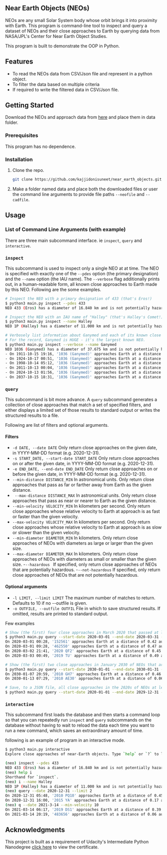 ## Near Earth Objects (NEOs) 

NEOs are any small Solar System body whose orbit brings it into proximity with Earth. This program is command-line tool to inspect and query a dataset of NEOs and their close approaches to Earth by querying data from  NASA/JPL's Center for Near Earth Object Studies.

This program is built to demonstrate the OOP in Python.


## Features
- To read the NEOs data from CSV/Json file and represent in a python object.
- To filter the data based on multiple criteria
- If required to write the filtered data in CSV/Json file.

## Getting Started

Download the NEOs and approach data from <a href='https://drive.google.com/drive/folders/1S6EL-foVzgLbOAg8STyif-prNDnHLdlL?usp=sharing'>here</a> and place them in data folder.

### Prerequisites
This program has no dependence.

### Installation

1. Clone the repo.
   ```bash
   git clone https://github.com/kajjidonisuneet/near_earth_objects.git
   ```
2. Make a folder named data and place both the downloaded files or user the command line arguments to provide file paths ```--neofile``` and ``` --cadfile ```.

## Usage

### List of Command Line Arguments (with example)

There are three main subcommand interface. ie ```inspect```, ```query``` and ```interactive```.

### `inspect`
This subcommand is used to inspect only a single NEO at at time. The NEO is specified with exactly one of the `--pdes` option (the primary designation) and the `--name` option (the IAU name). The `--verbose` flag additionally prints out, in a human-readable form, all known close approaches to Earth made by this NEO. 
Following are the some examples.

```bash
# Inspect the NEO with a primary designation of 433 (that's Eros!)
$ python3 main.py inspect --pdes 433
NEO 433 (Eros) has a diameter of 16.840 km and is not potentially hazardous.

# Inspect the NEO with an IAU name of "Halley" (that's Halley's Comet!)
$ python3 main.py inspect --name Halley
NEO 1P (Halley) has a diameter of 11.000 km and is not potentially hazardous.

# Verbosely list information about Ganymed and each of its known close approaches.
# For the record, Ganymed is HUGE - it's the largest known NEO.
$ python3 main.py inspect --verbose --name Ganymed
NEO 1036 (Ganymed) has a diameter of 37.675 km and is not potentially hazardous.
- On 1911-10-15 19:16, '1036 (Ganymed)' approaches Earth at a distance of 0.38 au and a velocity of 17.09 km/s.
- On 1924-10-17 00:51, '1036 (Ganymed)' approaches Earth at a distance of 0.50 au and a velocity of 19.36 km/s.
- On 1998-10-14 05:12, '1036 (Ganymed)' approaches Earth at a distance of 0.46 au and a velocity of 13.64 km/s.
- On 2011-10-13 00:04, '1036 (Ganymed)' approaches Earth at a distance of 0.36 au and a velocity of 14.30 km/s.
- On 2024-10-13 01:56, '1036 (Ganymed)' approaches Earth at a distance of 0.37 au and a velocity of 16.33 km/s.
- On 2037-10-15 18:31, '1036 (Ganymed)' approaches Earth at a distance of 0.47 au and a velocity of 18.68 km/s.

```
### `query`
This subcommand is bit more advance. A `query` subcommand generates a collection of close approaches that match a set of specified filters, and either displays a limited set of those results to standard output or writes the structured results to a file.

Following are list of filters and optional arguments.
#### Filters
- `-d DATE, --date DATE` Only return close approaches on the given date, in YYYY-MM-DD format (e.g. 2020-12-31).
- `-s START_DATE, --start-date START_DATE` Only return close approaches on or after the given date, in YYYY-MM-DD format (e.g. 2020-12-31).
- `-e END_DATE, --end-date END_DATE` Only return close approaches on or before the given date, in YYYY-MM-DD format (e.g. 2020-12-31).
- `--min-distance DISTANCE_MIN` In astronomical units. Only return close approaches that pass as far or farther away from Earth as the given
                        distance.
- ` --max-distance DISTANCE_MAX` In astronomical units. Only return close approaches that pass as near or nearer to Earth as the given
                        distance.
- `--min-velocity VELOCITY_MIN` In kilometers per second. Only return close approaches whose relative velocity to Earth at approach is as fast
                        or faster than the given velocity.
- `--max-velocity VELOCITY_MAX` In kilometers per second. Only return close approaches whose relative velocity to Earth at approach is as slow
                        or slower than the given velocity.
- `--min-diameter DIAMETER_MIN` In kilometers. Only return close approaches of NEOs with diameters as large or larger than the given size.
- `--max-diameter DIAMETER_MAX` In kilometers. Only return close approaches of NEOs with diameters as small or smaller than the given size.
-`--hazardous ` If specified, only return close approaches of NEOs that are potentially hazardous.
-`--not-hazardous` If specified, only return close approaches of NEOs that are not potentially hazardous.

#### Optional arguments
- `-l LIMIT, --limit LIMIT` The maximum number of matches to return. Defaults to 10 if no --outfile is given.
- `-o OUTFILE, --outfile OUTFIL` File in which to save structured results. If omitted, results are printed to standard output.

Few examples

```bash
# Show (the first) four close approaches in March 2020 that passed at least 0.4au of Earth.
$ python3 main.py query --start-date 2020-03-01 --end-date 2020-03-31 --min-distance 0.4 --limit 4
On 2020-03-01 00:28, '152561' approaches Earth at a distance of 0.42 au and a velocity of 11.23 km/s.
On 2020-03-01 09:28, '462550' approaches Earth at a distance of 0.47 au and a velocity of 17.19 km/s.
On 2020-03-02 21:41, '2020 QF2' approaches Earth at a distance of 0.45 au and a velocity of 8.79 km/s.
On 2020-03-03 00:49, '2019 TU' approaches Earth at a distance of 0.49 au and a velocity of 5.92 km/s.

# Show (the first) two close approaches in January 2030 of NEOs that are at most 50m in diameter and are marked not potentially hazardous.
$ python3 main.py query --start-date 2030-01-01 --end-date 2030-01-31 --max-diameter 0.05 --not-hazardous --limit 2
On 2030-01-07 20:59, '2010 GH7' approaches Earth at a distance of 0.46 au and a velocity of 18.84 km/s.
On 2030-01-13 07:29, '2010 AE30' approaches Earth at a distance of 0.06 au and a velocity of 14.00 km/s.

# Save, to a JSON file, all close approaches in the 2020s of NEOs at least 1km in diameter that pass between 0.01 au and 0.1 au away from Earth.
$ python3 main.py query --start-date 2020-01-01 --end-date 2029-12-31 --min-diameter 1 --min-distance 0.01 --max-distance 0.1 --outfile results.json
```

### `interactive`
This subcommand first loads the database and then starts a command loop so that you can repeatedly run `inspect` and `query` subcommands on the database without having to wait to reload the data each time you want to run a new command, which saves an extraordinary amount of time.

following is an example of program in an interactive mode.

```bash
$ python3 main.py interactive
Explore close approaches of near-Earth objects. Type `help` or `?` to list commands and `exit` to exit.

(neo) inspect --pdes 433
NEO 433 (Eros) has a diameter of 16.840 km and is not potentially hazardous.
(neo) help i
Shorthand for `inspect`.
(neo) i --name Halley
NEO 1P (Halley) has a diameter of 11.000 km and is not potentially hazardous.
(neo) query --date 2020-12-31 --limit 2
On 2020-12-31 05:48, '2010 PQ10' approaches Earth at a distance of 0.45 au and a velocity of 21.69 km/s.
On 2020-12-31 16:00, '2015 YA' approaches Earth at a distance of 0.17 au and a velocity of 5.65 km/s.
(neo) q --date 2021-3-14 --min-velocity 10
On 2021-03-14 06:17, '2019 DS1' approaches Earth at a distance of 0.39 au and a velocity of 20.17 km/s.
On 2021-03-14 20:19, '483656' approaches Earth at a distance of 0.06 au and a velocity of 12.09 km/s.
```

## Acknowledgments
This project is built as a requirement of Udacity's Intermediate Python Nanodegree <a href='https://confirm.udacity.com/TFTPFCWS' >click here</a> to view the certificate.
